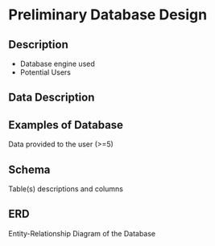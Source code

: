 # Preliminary Database Design

## Description
- Database engine used
- Potential Users

## Data Description

## Examples of Database
Data provided to the user (>=5)

## Schema
Table(s) descriptions and columns

## ERD
Entity-Relationship Diagram of the Database
